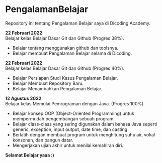 # PengalamanBelajar
Repository ini tentang Pengalaman Belajar saya di Dicoding Academy.

**22 Februari 2022**  
Belajar kelas Belajar Dasar Git dan Github (Progres 38%).
  * Belajar tentang menggunakan github dan toolsnya.
  * Belajar membuat Pengalaman Belajar selama di Dicoding.

**22 Februari 2022**  
Belajar kelas Belajar Dasar Git dan Github (Progres 40%).
  * Belajar Persiapan Studi Kasus Pengalaman Belajar.
  * Belajar Membuat Repository Baru.
  * Belajar Menambahkan Pengalaman Belajar.

**12 Agustus 2022**  
Belajar kelas Memulai Pemrograman dengan Java. (Progres 100%)
  * Belajar konsep OOP (Object-Oriented Programming) untuk mempermudah pengembangan sebuah program.
  * Belajar class-class yang sering digunakan dalam bahasa Java seperti generic, exception, input output, date time, dan casting. 
  * Berlatih dengan membuat program untuk menghitung suhu air, vokal konsonan, dan bangun datar.
  * Mengerjakan ujian akhir untuk menilai kemahiran diri.

**Selamat Belajar yaaa :)**
